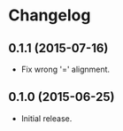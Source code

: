 # Changelog

## 0.1.1 (2015-07-16)

* Fix wrong '=' alignment.

## 0.1.0 (2015-06-25)

* Initial release.
